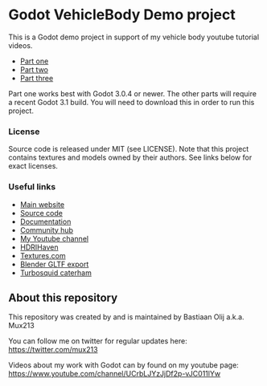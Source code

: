 # Godot VehicleBody Demo project

This is a Godot demo project in support of my vehicle body youtube tutorial videos.
- [Part one](https://youtu.be/B5vE-nNszxA)
- [Part two](https://youtu.be/Yvy8vQ-5O_w)
- [Part three](https://youtu.be/DOoVk8WPSAQ)

Part one works best with Godot 3.0.4 or newer.
The other parts will require a recent Godot 3.1 build.
You will need to download this in order to run this project.

### License

Source code is released under MIT (see LICENSE).
Note that this project contains textures and models owned by their authors.
See links below for exact licenses.

### Useful links

 - [Main website](https://godotengine.org)
 - [Source code](https://github.com/godotengine/godot)
 - [Documentation](http://docs.godotengine.org)
 - [Community hub](https://godotengine.org/community)
 - [My Youtube channel](https://www.youtube.com/channel/UCrbLJYzJjDf2p-vJC011lYw)
 - [HDRIHaven](https://hdrihaven.com/)
 - [Textures.com](https://www.textures.com/)
 - [Blender GLTF export](https://github.com/KhronosGroup/glTF-Blender-Exporter)
 - [Turbosquid caterham](https://www.turbosquid.com/3d-models/free-max-mode-caterham-sports-car/733021)

About this repository
---------------------
This repository was created by and is maintained by Bastiaan Olij a.k.a. Mux213

You can follow me on twitter for regular updates here:
https://twitter.com/mux213

Videos about my work with Godot can by found on my youtube page:
https://www.youtube.com/channel/UCrbLJYzJjDf2p-vJC011lYw
